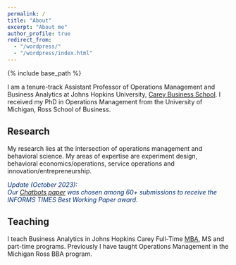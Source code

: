 ```yaml
---
permalink: /
title: "About"
excerpt: "About me"
author_profile: true
redirect_from: 
  - "/wordpress/"
  - "/wordpress/index.html"
---
```


{% include base_path %}

I am a tenure-track Assistant Professor of Operations Management and Business Analytics at Johns Hopkins University, [Carey Business School](https://carey.jhu.edu/).  I received my PhD in Operations Management from the University of Michigan, Ross School of Business.

## Research
My research lies at the intersection of operations management and behavioral science.  My areas of expertise are experiment design, behavioral economics/operations, service operations and innovation/entrepreneurship. 

<p style="color:#002D72">  <em> Update (October 2023): <br>Our  <a href="https://papers.ssrn.com/sol3/papers.cfm?abstract_id=4283285">Chatbots paper</a> was chosen among 60+ submissions to receive the INFORMS TIMES Best Working Paper award.</em>  </p> 


## Teaching
I teach Business Analytics in Johns Hopkins Carey Full-Time [MBA](https://www.wsj.com/articles/johns-hopkins-university-reimagines-the-m-b-a-11579689000), MS and part-time programs. Previously I have taught Operations Management in the Michigan Ross BBA program.
